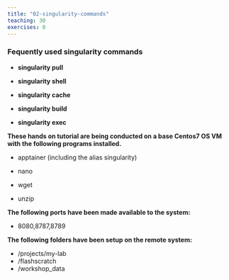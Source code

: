 ```yaml
---
title: "02-singularity-commands"
teaching: 30
exercises: 0
---
```



### Fequently used singularity commands

- **singularity pull**

- **singularity shell**

- **singularity cache**

- **singularity build**

- **singularity exec**

**These hands on tutorial are being conducted on a base Centos7 OS VM with the following programs installed.**

- apptainer (including the alias singularity)

- nano 

- wget

- unzip

**The following ports have been made available to the system:**

- 8080,8787,8789

**The following folders have been setup on the remote system:**

- /projects/my-lab
- /flashscratch
- /workshop_data

